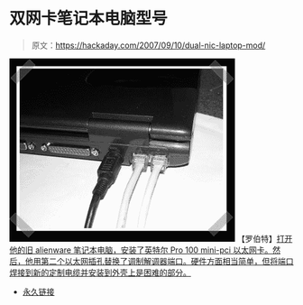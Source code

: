 # 双网卡笔记本电脑型号

> 原文：<https://hackaday.com/2007/09/10/dual-nic-laptop-mod/>

![](img/d679346e021a0ededc57dc65aaf042e8.png)
【罗伯特】[打开他的旧 alienware 笔记本电脑，安装了英特尔 Pro 100 mini-pci 以太网卡。然后，他用第二个以太网插孔替换了调制解调器端口。硬件方面相当简单，但将端口焊接到新的定制电缆并安装到外壳上是困难的部分。](http://forums.bit-tech.net/showthread.php?t=139114)

*   [永久链接](http://forums.bit-tech.net/showthread.php?t=139114)
